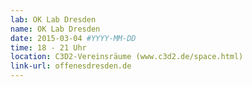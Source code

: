 ```yaml
---
lab: OK Lab Dresden
name: OK Lab Dresden
date: 2015-03-04 #YYYY-MM-DD
time: 18 - 21 Uhr
location: C3D2-Vereinsräume (www.c3d2.de/space.html) 
link-url: offenesdresden.de
---
```

